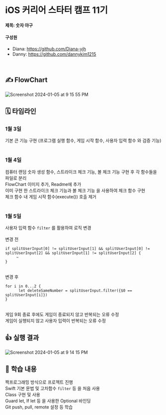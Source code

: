 # iOS 커리어 스타터 캠프 11기
#### 제목: 숫자 야구
#### 구성원
- Diana: https://github.com/Diana-yjh
- Danny: https://github.com/dannykim1215

</br>

## ✍️ FlowChart
![Screenshot 2024-01-05 at 9 15 55 PM](https://github.com/Diana-yjh/ios-number-baseball/assets/57698939/11f4ccbb-8f66-4259-aac5-3161db6b8869)


## 🗓️ 타임라인
### 1월 3일
기본 큰 기능 구현 (프로그램 실행 함수, 게임 시작 함수, 사용자 입력 함수 와 검증 기능)</br></br>

### 1월 4일
컴퓨터 랜덤 숫자 생성 함수, 스트라이크 체크 기능, 볼 체크 기능 구현 후 각 함수들을 파일로 분리</br>
FlowChart 이미지 추가, Readme에 추가</br>
이미 구현 한 스트라이크 체크 기능과 볼 체크 기능 을 사용하여 체크 함수 구현</br>
체크 함수 내 게임 시작 함수(execute()) 호출 제거</br></br>

### 1월 5일
사용자 입력 함수 ```filter``` 를 활용하여 로직 변경</br></br>
변경 전
```
if splitUserInput[0] != splitUserInput[1] && splitUserInput[0] != splitUserInput[2] && splitUserInput[1] != splitUserInput[2] {
     ~
}
```
</br>
변경 후
</br>

```
for i in 0...2 {
      let deleteSameNumber = splitUserInput.filter({$0 == splitUserInput[i]})
}
```

</br>
게임 9회 종료 후에도 게임이 종료되지 않고 반복되는 오류 수정 </br>
게임이 실행되지 않고 사용자 입력이 반복되는 오류 수정</br>

## 👍 실행 결과
![Screenshot 2024-01-05 at 9 14 15 PM](https://github.com/Diana-yjh/ios-number-baseball/assets/57698939/82b9742d-b148-46c5-83b1-8215bce5917f)

## 🧐 학습 내용
짝프로그래밍 방식으로 프로젝트 진행</br>
Swift 기본 문법 및 고차함수 ```filter``` 등 을 처음 사용</br>
Class 구현 및 사용</br>
Guard let, If let 등 을 사용한 Optional 바인딩</br>
Git push, pull, remote 설정 등 학습
